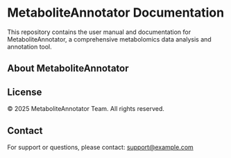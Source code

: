 # MetaboliteAnnotator Documentation

This repository contains the user manual and documentation for MetaboliteAnnotator, a comprehensive metabolomics data analysis and annotation tool.

## About MetaboliteAnnotator


## License

© 2025 MetaboliteAnnotator Team. All rights reserved.

## Contact

For support or questions, please contact: support@example.com 